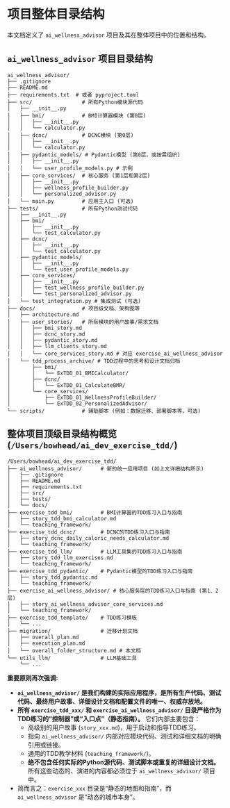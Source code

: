 # 项目整体目录结构

本文档定义了 `ai_wellness_advisor` 项目及其在整体项目中的位置和结构。

## `ai_wellness_advisor` 项目目录结构

```
ai_wellness_advisor/
├── .gitignore
├── README.md
├── requirements.txt  # 或者 pyproject.toml
├── src/                # 所有Python模块源代码
│   ├── __init__.py
│   ├── bmi/            # BMI计算器模块 (第0层)
│   │   ├── __init__.py
│   │   └── calculator.py
│   ├── dcnc/           # DCNC模块 (第0层)
│   │   ├── __init__.py
│   │   └── calculator.py
│   ├── pydantic_models/ # Pydantic模型 (第0层，或按需组织)
│   │   ├── __init__.py
│   │   └── user_profile_models.py # 示例
│   ├── core_services/  # 核心服务 (第1层和第2层)
│   │   ├── __init__.py
│   │   ├── wellness_profile_builder.py
│   │   └── personalized_advisor.py
│   └── main.py         # 应用主入口 (可选)
├── tests/              # 所有Python测试代码
│   ├── __init__.py
│   ├── bmi/
│   │   ├── __init__.py
│   │   └── test_calculator.py
│   ├── dcnc/
│   │   ├── __init__.py
│   │   └── test_calculator.py
│   ├── pydantic_models/
│   │   ├── __init__.py
│   │   └── test_user_profile_models.py
│   ├── core_services/
│   │   ├── __init__.py
│   │   ├── test_wellness_profile_builder.py
│   │   └── test_personalized_advisor.py
│   └── test_integration.py # 集成测试 (可选)
├── docs/               # 项目级文档、架构图等
│   ├── architecture.md
│   ├── user_stories/   # 所有模块的用户故事/需求文档
│   │   ├── bmi_story.md
│   │   ├── dcnc_story.md
│   │   ├── pydantic_story.md
│   │   ├── llm_clients_story.md
│   │   └── core_services_story.md # 对应 exercise_ai_wellness_advisor
│   └── tdd_process_archive/ # TDD过程中的思考和设计文档归档
│       ├── bmi/
│       │   └── ExTDD_01_BMICalculator/
│       ├── dcnc/
│       │   └── ExTDD_01_CalculateBMR/
│       └── core_services/
│           ├── ExTDD_01_WellnessProfileBuilder/
│           └── ExTDD_02_PersonalizedAdvisor/
└── scripts/            # 辅助脚本 (例如：数据迁移、部署脚本等，可选)

```

## 整体项目顶级目录结构概览 (`/Users/bowhead/ai_dev_exercise_tdd/`)

```
/Users/bowhead/ai_dev_exercise_tdd/
├── ai_wellness_advisor/      # 新的统一应用项目 (如上文详细结构所示)
│   ├── .gitignore
│   ├── README.md
│   ├── requirements.txt
│   ├── src/
│   ├── tests/
│   └── docs/
├── exercise_tdd_bmi/         # BMI计算器的TDD练习入口与指南
│   ├── story_tdd_bmi_calculator.md
│   └── teaching_framework/
├── exercise_tdd_dcnc/        # DCNC的TDD练习入口与指南
│   ├── story_dcnc_daily_caloric_needs_calculator.md
│   └── teaching_framework/
├── exercise_tdd_llm/         # LLM工具集的TDD练习入口与指南
│   ├── story_tdd_llm_exercises.md
│   └── teaching_framework/
├── exercise_tdd_pydantic/    # Pydantic模型的TDD练习入口与指南
│   ├── story_tdd_pydantic.md
│   └── teaching_framework/
├── exercise_ai_wellness_advisor/ # 核心服务层的TDD练习入口与指南 (第1、2层)
│   ├── story_ai_wellness_advisor_core_services.md
│   └── teaching_framework/
├── exercise_tdd_template/    # TDD练习模板
│   └── ...
├── migration/                # 迁移计划文档
│   ├── overall_plan.md
│   ├── execution_plan.md
│   └── overall_folder_structure.md # 本文档
└── utils_llm/                # LLM基础工具
    └── ...
```

**重要原则再次强调:**
*   **`ai_wellness_advisor/` 是我们构建的实际应用程序，是所有生产代码、测试代码、最终用户故事、详细设计文档和配置文件的唯一、权威存放地。**
*   **所有 `exercise_tdd_xxx/` 和 `exercise_ai_wellness_advisor/` 目录严格作为TDD练习的“控制器”或“入口点”（静态指南）。** 它们内部主要包含：
    *   高级别的用户故事 (`story_xxx.md`)，用于启动和指导TDD练习。
    *   指向 `ai_wellness_advisor/` 内部对应模块代码、测试和详细文档的明确引用或链接。
    *   通用的TDD教学材料 (`teaching_framework/`)。
    *   **绝不包含任何实际的Python源代码、测试脚本或重复的详细设计文档。** 所有这些动态的、演进的内容都必须位于 `ai_wellness_advisor/` 项目中。
*   简而言之：`exercise_xxx` 目录是“静态的地图和指南”，而 `ai_wellness_advisor` 是“动态的城市本身”。